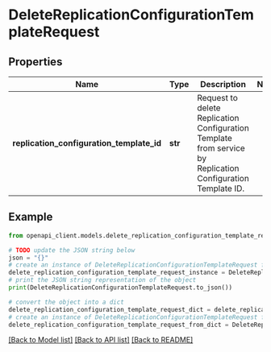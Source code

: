 # DeleteReplicationConfigurationTemplateRequest


## Properties

Name | Type | Description | Notes
------------ | ------------- | ------------- | -------------
**replication_configuration_template_id** | **str** | Request to delete Replication Configuration Template from service by Replication Configuration Template ID. | 

## Example

```python
from openapi_client.models.delete_replication_configuration_template_request import DeleteReplicationConfigurationTemplateRequest

# TODO update the JSON string below
json = "{}"
# create an instance of DeleteReplicationConfigurationTemplateRequest from a JSON string
delete_replication_configuration_template_request_instance = DeleteReplicationConfigurationTemplateRequest.from_json(json)
# print the JSON string representation of the object
print(DeleteReplicationConfigurationTemplateRequest.to_json())

# convert the object into a dict
delete_replication_configuration_template_request_dict = delete_replication_configuration_template_request_instance.to_dict()
# create an instance of DeleteReplicationConfigurationTemplateRequest from a dict
delete_replication_configuration_template_request_from_dict = DeleteReplicationConfigurationTemplateRequest.from_dict(delete_replication_configuration_template_request_dict)
```
[[Back to Model list]](../README.md#documentation-for-models) [[Back to API list]](../README.md#documentation-for-api-endpoints) [[Back to README]](../README.md)


